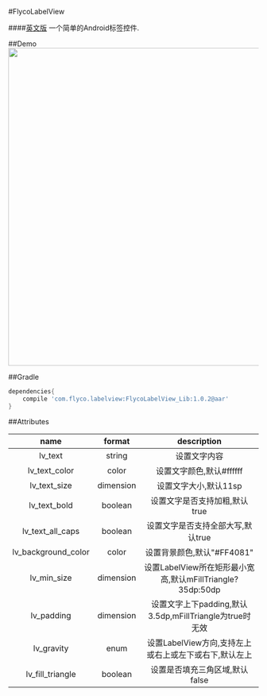 #FlycoLabelView

####[英文版](https://github.com/H07000223/FlycoLabelView/blob/master/README_EN.md)
一个简单的Android标签控件.

##Demo
<img src="https://github.com/H07000223/FlycoLabelView/blob/master/preview.png" width="640">

##Gradle

```groovy
dependencies{
    compile 'com.flyco.labelview:FlycoLabelView_Lib:1.0.2@aar'
}
```

##Attributes

|name|format|description|
|:---:|:---:|:---:|
| lv_text | string | 设置文字内容 
| lv_text_color | color | 设置文字颜色,默认#ffffff
| lv_text_size | dimension | 设置文字大小,默认11sp
| lv_text_bold | boolean | 设置文字是否支持加粗,默认true
| lv_text_all_caps | boolean | 设置文字是否支持全部大写,默认true
| lv_background_color | color | 设置背景颜色,默认"#FF4081"
| lv_min_size | dimension | 设置LabelView所在矩形最小宽高,默认mFillTriangle?35dp:50dp
| lv_padding | dimension | 设置文字上下padding,默认3.5dp,mFillTriangle为true时无效
| lv_gravity | enum | 设置LabelView方向,支持左上或右上或左下或右下,默认左上
| lv_fill_triangle | boolean | 设置是否填充三角区域,默认false
